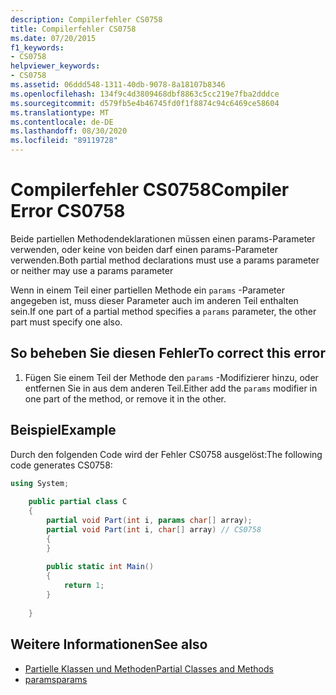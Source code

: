 ```yaml
---
description: Compilerfehler CS0758
title: Compilerfehler CS0758
ms.date: 07/20/2015
f1_keywords:
- CS0758
helpviewer_keywords:
- CS0758
ms.assetid: 06ddd548-1311-40db-9078-8a18107b8346
ms.openlocfilehash: 134f9c4d3809468dbf8863c5cc219e7fba2dddce
ms.sourcegitcommit: d579fb5e4b46745fd0f1f8874c94c6469ce58604
ms.translationtype: MT
ms.contentlocale: de-DE
ms.lasthandoff: 08/30/2020
ms.locfileid: "89119728"
---
```

# <a name="compiler-error-cs0758"></a><span data-ttu-id="35a2b-103">Compilerfehler CS0758</span><span class="sxs-lookup"><span data-stu-id="35a2b-103">Compiler Error CS0758</span></span>
<span data-ttu-id="35a2b-104">Beide partiellen Methodendeklarationen müssen einen params-Parameter verwenden, oder keine von beiden darf einen params-Parameter verwenden.</span><span class="sxs-lookup"><span data-stu-id="35a2b-104">Both partial method declarations must use a params parameter or neither may use a params parameter</span></span>  
  
 <span data-ttu-id="35a2b-105">Wenn in einem Teil einer partiellen Methode ein `params` -Parameter angegeben ist, muss dieser Parameter auch im anderen Teil enthalten sein.</span><span class="sxs-lookup"><span data-stu-id="35a2b-105">If one part of a partial method specifies a `params` parameter, the other part must specify one also.</span></span>  
  
## <a name="to-correct-this-error"></a><span data-ttu-id="35a2b-106">So beheben Sie diesen Fehler</span><span class="sxs-lookup"><span data-stu-id="35a2b-106">To correct this error</span></span>  
  
1. <span data-ttu-id="35a2b-107">Fügen Sie einem Teil der Methode den `params` -Modifizierer hinzu, oder entfernen Sie in aus dem anderen Teil.</span><span class="sxs-lookup"><span data-stu-id="35a2b-107">Either add the `params` modifier in one part of the method, or remove it in the other.</span></span>  
  
## <a name="example"></a><span data-ttu-id="35a2b-108">Beispiel</span><span class="sxs-lookup"><span data-stu-id="35a2b-108">Example</span></span>  
 <span data-ttu-id="35a2b-109">Durch den folgenden Code wird der Fehler CS0758 ausgelöst:</span><span class="sxs-lookup"><span data-stu-id="35a2b-109">The following code generates CS0758:</span></span>  
  
```csharp  
using System;  
  
    public partial class C  
    {  
        partial void Part(int i, params char[] array);  
        partial void Part(int i, char[] array) // CS0758  
        {  
        }  
  
        public static int Main()  
        {  
            return 1;  
        }  
  
    }  
```  
  
## <a name="see-also"></a><span data-ttu-id="35a2b-110">Weitere Informationen</span><span class="sxs-lookup"><span data-stu-id="35a2b-110">See also</span></span>

- [<span data-ttu-id="35a2b-111">Partielle Klassen und Methoden</span><span class="sxs-lookup"><span data-stu-id="35a2b-111">Partial Classes and Methods</span></span>](../programming-guide/classes-and-structs/partial-classes-and-methods.md)
- [<span data-ttu-id="35a2b-112">params</span><span class="sxs-lookup"><span data-stu-id="35a2b-112">params</span></span>](../language-reference/keywords/params.md)
